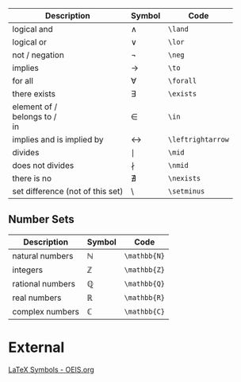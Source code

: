 
| Description                        | Symbol            | Code              |
| ---------------------------------- | ----------------- | ----------------- |
| logical and                        | $\land$           | `\land`           |
| logical or                         | $\lor$            | `\lor`            |
| not / negation                     | $\neg$            | `\neg`            |
| implies                            | $\to$             | `\to`             |
| for all                            | $\forall$         | `\forall`         |
| there exists                       | $\exists$         | `\exists`         |
| element of /<br>belongs to /<br>in | $\in$             | `\in`             |
| implies and is implied by          | $\leftrightarrow$ | `\leftrightarrow` |
| divides                            | $\mid$            | `\mid`            |
| does not divides                   | $\nmid$           | `\nmid`           |
| there is no                        | $\nexists$        | `\nexists`        |
| set difference (not of this set)   | $\setminus$       | `\setminus`       |

## Number Sets

| Description      | Symbol       | Code         |
| ---------------- | ------------ | ------------ |
| natural numbers  | $\mathbb{N}$ | `\mathbb{N}` |
| integers         | $\mathbb{Z}$ | `\mathbb{Z}` |
| rational numbers | $\mathbb{Q}$ | `\mathbb{Q}` |
| real numbers     | $\mathbb{R}$ | `\mathbb{R}` |
| complex numbers  | $\mathbb{C}$ | `\mathbb{C}` |
# External
[LaTeX Symbols - OEIS.org](https://oeis.org/wiki/List_of_LaTeX_mathematical_symbols)